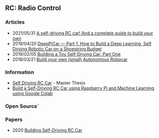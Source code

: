 ## RC: Radio Control


### Articles
- 2021/05/31 [A self-driving RC car! And a complete guide to build your own](https://dev.to/ivanorsolic/a-self-driving-rc-car-and-a-complete-guide-to-build-your-own-23el)
- 2019/04/20 [DeepPiCar — Part 1: How to Build a Deep Learning, Self Driving Robotic Car on a Shoestring Budget](https://towardsdatascience.com/deeppicar-part-1-102e03c83f2c)
- 2019/02/05 [Building a Toy Self-Driving Car: Part One](https://blog.floydhub.com/toy-self-driving-car-part-one/)
- 2018/03/21 [Build your own (small) Autonomous Robocar](https://blog.mapbox.com/build-your-own-small-autonomous-robocar-41ae74927f55)


### Information
- [Self Driving RC Car](https://ori.codes/) - Master Thesis
- [Build a Self-Driving RC Car using Raspberry Pi and Machine Learning using Google Colab](https://techwithsach.com/build-a-self-driving-rc-car-using-raspberry-pi-and-machine-learning-using-google-colab/)


### Open Source`



### Papers
- 2020 [Building Self-Driving RC Car]()
